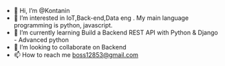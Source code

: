 - 👋 Hi, I’m @Kontanin
- 👀 I’m interested in IoT,Back-end,Data eng . My main language programming is python, javascript. 
- 🌱 I’m currently learning Build a Backend REST API with Python & Django - Advanced python
- 💞️ I’m looking to collaborate on Backend
- 📫 How to reach me boss12853@gmail.com

<!---
Kontanin/Kontanin is a ✨ special ✨ repository because its `README.md` (this file) appears on your GitHub profile.
You can click the Preview link to take a look at your changes.
--->
